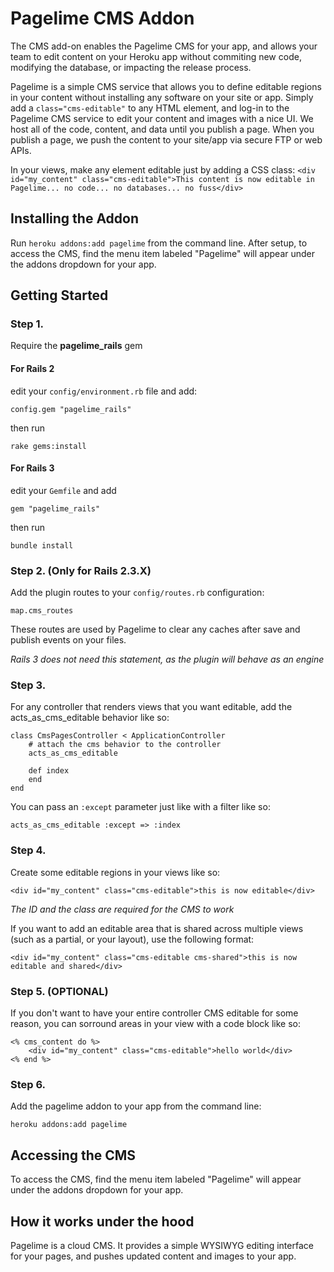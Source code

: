 Pagelime CMS Addon
=====================

The CMS add-on enables the Pagelime CMS for your app, and allows your team to edit content on your Heroku app without commiting new code, modifying the database, or impacting the release process.

Pagelime is a simple CMS service that allows you to define editable regions in your content without installing any software on your site or app. Simply add a `class="cms-editable"` to any HTML element, and log-in to the Pagelime CMS service to edit your content and images with a nice UI. We host all of the code, content, and data until you publish a page. When you publish a page, we push the content to your site/app via secure FTP or web APIs.

In your views, make any element editable just by adding a CSS class:
`<div id="my_content" class="cms-editable">This content is now editable in Pagelime... no code... no databases... no fuss</div>`

Installing the Addon
---------------

Run `heroku addons:add pagelime` from the command line. After setup, to access the CMS, find the menu item labeled "Pagelime" will appear under the addons dropdown for your app. 

Getting Started
---------------

### Step 1.
Require the **pagelime_rails** gem

#### For Rails 2
edit your `config/environment.rb` file and add:

`config.gem "pagelime_rails"`

then run

`rake gems:install`

#### For Rails 3
edit your `Gemfile` and add

`gem "pagelime_rails"`

then run

`bundle install`

### Step 2. (Only for Rails 2.3.X)
Add the plugin routes to your `config/routes.rb` configuration:

`map.cms_routes`

These routes are used by Pagelime to clear any caches after save and publish events on your files.

*Rails 3 does not need this statement, as the plugin will behave as an engine*

### Step 3.
For any controller that renders views that you want editable, add the acts_as_cms_editable behavior like so:

    class CmsPagesController < ApplicationController
        # attach the cms behavior to the controller
        acts_as_cms_editable

        def index
        end
    end

You can pass an `:except` parameter just like with a filter like so:

`acts_as_cms_editable :except => :index`

### Step 4.
Create some editable regions in your views like so:

`<div id="my_content" class="cms-editable">this is now editable</div>`

*The ID and the class are required for the CMS to work*

If you want to add an editable area that is shared across multiple views (such as a partial, or your layout), use the following format:

`<div id="my_content" class="cms-editable cms-shared">this is now editable and shared</div>`


### Step 5. (OPTIONAL)
If you don't want to have your entire controller CMS editable for some reason, you can sorround areas in your view with a code block like so:

	<% cms_content do %>
		<div id="my_content" class="cms-editable">hello world</div>
	<% end %>
	
### Step 6.
Add the pagelime addon to your app from the command line:

`heroku addons:add pagelime`


Accessing the CMS
---------------
To access the CMS, find the menu item labeled "Pagelime" will appear under the addons dropdown for your app.

How it works under the hood
---------------------------
Pagelime is a cloud CMS. It provides a simple WYSIWYG editing interface for your pages, and pushes updated content and images to your app.
